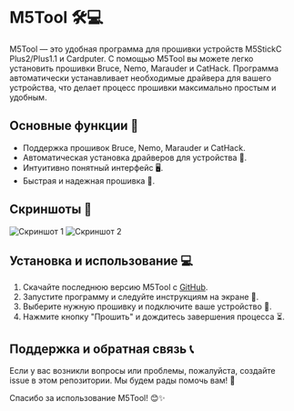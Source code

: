 <!DOCTYPE html>
<html lang="en">
<body>
    <h1>M5Tool 🛠️💻</h1>
    <p>M5Tool — это удобная программа для прошивки устройств M5StickC Plus2/Plus1.1 и Cardputer. С помощью M5Tool вы можете легко установить прошивки Bruce, Nemo, Marauder и CatHack. Программа автоматически устанавливает необходимые драйвера для вашего устройства, что делает процесс прошивки максимально простым и удобным.</p>
    <h2>Основные функции 🌟</h2>
    <ul>
        <li>Поддержка прошивок Bruce, Nemo, Marauder и CatHack.</li>
        <li>Автоматическая установка драйверов для устройства 🔧.</li>
        <li>Интуитивно понятный интерфейс 🖥️.</li>
        <li>Быстрая и надежная прошивка 🚀.</li>
    </ul>
    <h2>Скриншоты 📸</h2>
    <p>
        <img src="https://i.imgur.com/2VJZmbY.png" alt="Скриншот 1">
        <img src='https://i.imgur.com/gkJk0PD.png' alt='Скриншот 2'>
    </p>
    <h2>Установка и использование 💻</h2>
    <ol>
        <li>Скачайте последнюю версию M5Tool с <a href="https://github.com/Sonys9/M5Tool/releases/tag/3.6">GitHub</a>.</li>
        <li>Запустите программу и следуйте инструкциям на экране 📜.</li>
        <li>Выберите нужную прошивку и подключите ваше устройство 🔗.</li>
        <li>Нажмите кнопку "Прошить" и дождитесь завершения процесса ⏳.</li>
    </ol>
    <h2>Поддержка и обратная связь 📞</h2>
    <p>Если у вас возникли вопросы или проблемы, пожалуйста, создайте issue в этом репозитории. Мы будем рады помочь вам! 🤝</p>
    <p>Спасибо за использование M5Tool! 😊✨</p>
</body>
</html>
